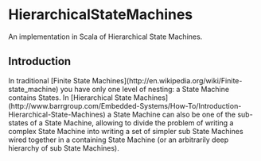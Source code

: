 HierarchicalStateMachines
=========================

An implementation in Scala of Hierarchical State Machines.
<h2>Introduction</h2>
In traditional [Finite State Machines](http://en.wikipedia.org/wiki/Finite-state_machine) you have only one level of nesting: a State Machine contains States.
In [Hierarchical State Machines](http://www.barrgroup.com/Embedded-Systems/How-To/Introduction-Hierarchical-State-Machines) a State Machine can also be one of the sub-states of a State Machine, allowing to divide the problem of writing a complex State Machine into writing a set of simpler sub State Machines wired together in a containing State Machine (or an arbitrarily deep hierarchy of sub State Machines).
